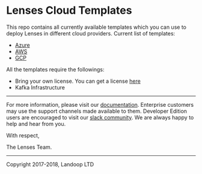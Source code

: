 # Lenses Cloud Templates

This repo contains all currently available templates which you can use to deploy Lenses in different cloud providers. Current list of templates:

- [Azure](azure/)
- [AWS](aws/)
- [GCP](gcp/)

All the templates require the followings:
- Bring your own license. You can get a license [here](https://www.landoop.com/downloads/)
- Kafka Infrastructure

---

For more information, please visit our [documentation](https://docs.lenses.io/). Enterprise customers may use the support channels made available to them. Developer Edition users are encouraged to visit our [slack community](https://launchpass.com/landoop-community). We are always happy to help and hear from you.

With respect,

The Lenses Team.

---

Copyright 2017-2018, Landoop LTD